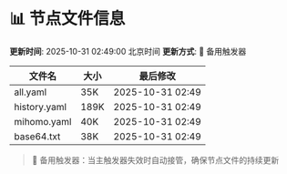 # 📊 节点文件信息

**更新时间**: 2025-10-31 02:49:00 北京时间
**更新方式**: 🔄 备用触发器

| 文件名 | 大小 | 最后修改 |
|--------|------|----------|
| all.yaml | 35K | 2025-10-31 02:49 |
| history.yaml | 189K | 2025-10-31 02:49 |
| mihomo.yaml | 40K | 2025-10-31 02:49 |
| base64.txt | 38K | 2025-10-31 02:49 |

> 🔄 备用触发器：当主触发器失效时自动接管，确保节点文件的持续更新

